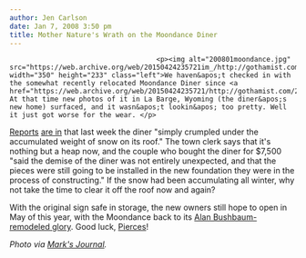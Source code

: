 ```yaml
---
author: Jen Carlson
date: Jan 7, 2008 3:50 pm
title: Mother Nature's Wrath on the Moondance Diner
---
```


	
										<p><img alt="200801moondance.jpg" src="https://web.archive.org/web/20150424235721im_/http://gothamist.com/attachments/arts_jen/200801moondance.jpg" width="350" height="233" class="left">We haven&apos;t checked in with the somewhat recently relocated Moondance Diner since <a href="https://web.archive.org/web/20150424235721/http://gothamist.com/2007/09/12/moondance.php">September</a>. At that time new photos of it in La Barge, Wyoming (the diner&apos;s new home) surfaced, and it wasn&apos;t lookin&apos; too pretty. Well it just got worse for the wear. </p>

<p><a href="https://web.archive.org/web/20150424235721/http://www.trib.com/articles/2008/01/05/news/wyoming/0920560ce9b98358872573c70003f3da.txt">Reports</a> <a href="https://web.archive.org/web/20150424235721/http://cityroom.blogs.nytimes.com/2008/01/07/wyoming-winter-weighs-heavily-on-moondance-diner/">are in</a> that last week the diner &quot;simply crumpled under the accumulated weight of snow on its roof.&quot; The town clerk says that it&apos;s nothing but a heap now, and the couple who bought the diner for $7,500 &quot;said the demise of the diner was not entirely unexpected, and that the pieces were still going to be installed in the new foundation they were in the process of constructing.&quot; If the snow had been accumulating all winter, why not take the time to clear it off the roof now and again? </p>

<p>With the original sign safe in storage, the new owners still hope to open in May of this year, with the Moondance back to its <a href="https://web.archive.org/web/20150424235721/http://www.historicmoondancediner.com/news/?p=36">Alan Bushbaum-remodeled glory</a>. Good luck, <a href="https://web.archive.org/web/20150424235721/http://gothamist.com/2007/08/11/moondance_diner.php">Pierces</a>!</p>

<p><em>Photo via <a href="https://web.archive.org/web/20150424235721/http://kishenehn.livejournal.com/275962.html">Mark&apos;s Journal</a>.</em></p>					
										
									
				
